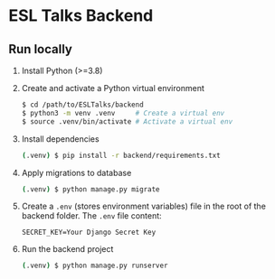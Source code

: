 # ESL Talks Backend

## Run locally

1. Install Python (>=3.8)

2. Create and activate a Python virtual environment
   ```bash
   $ cd /path/to/ESLTalks/backend
   $ python3 -m venv .venv     # Create a virtual env
   $ source .venv/bin/activate # Activate a virtual env
   ```
   
3. Install dependencies
   ```bash
   (.venv) $ pip install -r backend/requirements.txt
   ```

4. Apply migrations to database
   ```bash
   (.venv) $ python manage.py migrate
   ```

5. Create a `.env` (stores environment variables) file in the root of the backend folder.
   The `.env` file content:
   ```
   SECRET_KEY=Your Django Secret Key
   ```

6. Run the backend project
   ```bash
   (.venv) $ python manage.py runserver
   ```
